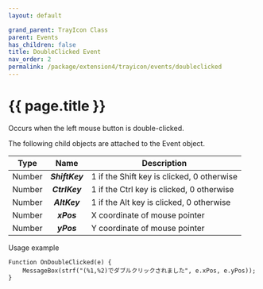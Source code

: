 ```yaml
---
layout: default

grand_parent: TrayIcon Class
parent: Events
has_children: false
title: DoubleClicked Event
nav_order: 2
permalink: /package/extension4/trayicon/events/doubleclicked
---
```

# {{ page.title }}

Occurs when the left mouse button is double-clicked.

The following child objects are attached to the Event object.

| Type   |     Name     | Description                                |
|--------|:------------:|--------------------------------------------|
| Number | **_ShiftKey_** | 1 if the Shift key is clicked, 0 otherwise |
| Number |  **_CtrlKey_** | 1 if the Ctrl key is clicked, 0 otherwise  |
| Number |  **_AltKey_**  | 1 if the Alt key is clicked, 0 otherwise   |
| Number |   **_xPos_**   | X coordinate of mouse pointer              |
| Number |   **_yPos_**   | Y coordinate of mouse pointer              |


Usage example

```
Function OnDoubleClicked(e) {
    MessageBox(strf("(%1,%2)でダブルクリックされました", e.xPos, e.yPos));
}
```
